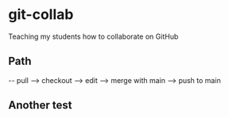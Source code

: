 # git-collab
Teaching my students how to collaborate on GitHub

## Path
-- pull --> checkout --> edit --> merge with main --> push to main

## Another test